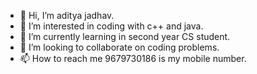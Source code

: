 - 👋 Hi, I’m aditya jadhav.
- 👀 I’m interested in coding with c++ and java.
- 🌱 I’m currently learning in second year CS student.
- 💞️ I’m looking to collaborate on coding problems.
- 📫 How to reach me 9679730186 is my mobile number.

<!---
Aadityyaaa/Aadityyaaa is a ✨ special ✨ repository because its `README.md` (this file) appears on your GitHub profile.
You can click the Preview link to take a look at your changes.
--->
